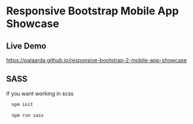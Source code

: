 # Responsive Bootstrap Mobile App Showcase

## Live Demo
https://palaarda.github.io/responsive-bootstrap-2-mobile-app-showcase

## SASS

If you want working in scss

```bash
  npm init
```
```bash
  npm run sass
```
